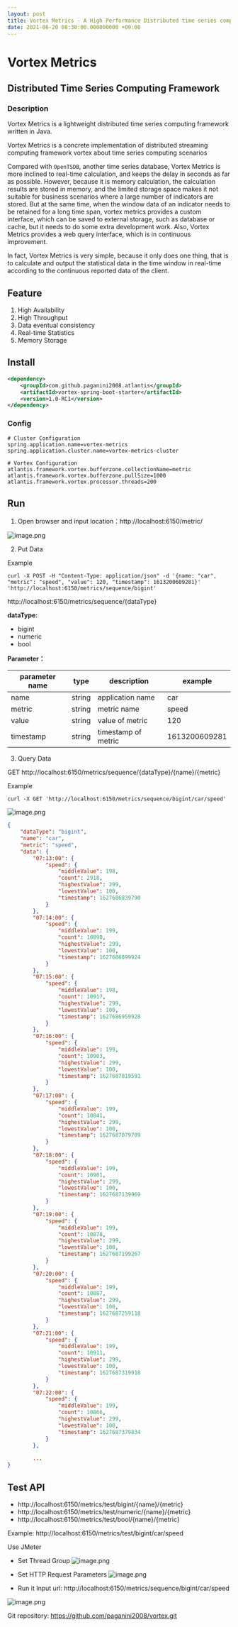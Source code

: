```yaml
---
layout: post
title: Vortex Metrics - A High Performance Distributed time series computing framework
date: 2021-06-20 08:30:00.000000000 +09:00
---
```


# Vortex Metrics

## Distributed Time Series Computing Framework

### Description

Vortex Metrics is a lightweight distributed time series computing framework written in Java.

Vortex Metrics is a concrete implementation of distributed streaming computing framework vortex about time series computing scenarios

Compared with <code>OpenTSDB</code>, another time series database, Vortex Metrics is more inclined to real-time calculation, and keeps the delay in seconds as far as possible. However, because it is memory calculation, the calculation results are stored in memory, and the limited storage space makes it not suitable for business scenarios where a large number of indicators are stored. But at the same time, when the window data of an indicator needs to be retained for a long time span, vortex metrics provides a custom interface, which can be saved to external storage, such as database or cache, but it needs to do some extra development work. Also, Vortex Metrics provides a web query interface, which is in continuous improvement.

In fact,  Vortex Metrics is very simple, because it only does one thing, that is to calculate and output the statistical data in the time window in real-time according to the continuous reported data of the client.

## Feature

1. High Availability
2. High Throughput
3. Data eventual consistency
4. Real-time Statistics
5. Memory Storage

## Install

``` xml
<dependency>
	<groupId>com.github.paganini2008.atlantis</groupId>
    <artifactId>vortex-spring-boot-starter</artifactId>
	<version>1.0-RC1</version>
</dependency>
```

### Config
``` properties
# Cluster Configuration
spring.application.name=vortex-metrics
spring.application.cluster.name=vortex-metrics-cluster

# Vortex Configuration
atlantis.framework.vortex.bufferzone.collectionName=metric
atlantis.framework.vortex.bufferzone.pullSize=1000
atlantis.framework.vortex.processor.threads=200
```



## Run

1. Open browser and input location：http://localhost:6150/metric/

![image.png](/assets/images/vortex/metrics/index.png)



2. Put Data

Example
``` shell
curl -X POST -H "Content-Type: application/json" -d '{name: "car", "metric": "speed", "value": 120, "timestamp": 1613200609281}' 'http://localhost:6150/metrics/sequence/bigint'
```

http://localhost:6150/metrics/sequence/{dataType}

**dataType:**

*  bigint
*  numeric
*  bool


**Parameter：**

| parameter name    | type   | description                                    | example          |
| --------- | ------ | --------------------------------------- | ------------- |
| name      | string | application name                 | car           |
| metric    | string | metric name                  | speed         |
| value     | string | value of metric           | 120           |
| timestamp | string | timestamp of metric           | 1613200609281 |



3. Query Data

GET  http://localhost:6150/metrics/sequence/{dataType}/{name}/{metric}

Example

``` shell
curl -X GET 'http://localhost:6150/metrics/sequence/bigint/car/speed'
```

![image.png](/assets/images/vortex/metrics/search.png)


``` json
{
    "dataType": "bigint",
    "name": "car",
    "metric": "speed",
    "data": {
        "07:13:00": {
            "speed": {
                "middleValue": 198,
                "count": 2918,
                "highestValue": 299,
                "lowestValue": 100,
                "timestamp": 1627686839790
            }
        },
        "07:14:00": {
            "speed": {
                "middleValue": 199,
                "count": 10890,
                "highestValue": 299,
                "lowestValue": 100,
                "timestamp": 1627686899924
            }
        },
        "07:15:00": {
            "speed": {
                "middleValue": 198,
                "count": 10917,
                "highestValue": 299,
                "lowestValue": 100,
                "timestamp": 1627686959928
            }
        },
        "07:16:00": {
            "speed": {
                "middleValue": 199,
                "count": 10903,
                "highestValue": 299,
                "lowestValue": 100,
                "timestamp": 1627687019591
            }
        },
        "07:17:00": {
            "speed": {
                "middleValue": 199,
                "count": 10841,
                "highestValue": 299,
                "lowestValue": 100,
                "timestamp": 1627687079709
            }
        },
        "07:18:00": {
            "speed": {
                "middleValue": 199,
                "count": 10901,
                "highestValue": 299,
                "lowestValue": 100,
                "timestamp": 1627687139969
            }
        },
        "07:19:00": {
            "speed": {
                "middleValue": 199,
                "count": 10878,
                "highestValue": 299,
                "lowestValue": 100,
                "timestamp": 1627687199267
            }
        },
        "07:20:00": {
            "speed": {
                "middleValue": 199,
                "count": 10887,
                "highestValue": 299,
                "lowestValue": 100,
                "timestamp": 1627687259118
            }
        },
        "07:21:00": {
            "speed": {
                "middleValue": 199,
                "count": 10911,
                "highestValue": 299,
                "lowestValue": 100,
                "timestamp": 1627687319918
            }
        },
        "07:22:00": {
            "speed": {
                "middleValue": 199,
                "count": 10866,
                "highestValue": 299,
                "lowestValue": 100,
                "timestamp": 1627687379834
            }
        },
        
        ...
}
```




## Test API

* http://localhost:6150/metrics/test/bigint/{name}/{metric}
* http://localhost:6150/metrics/test/numeric/{name}/{metric}
* http://localhost:6150/metrics/test/bool/{name}/{metric}

Example:
http://localhost:6150/metrics/test/bigint/car/speed



Use JMeter

* Set Thread Group
![image.png](https://upload-images.jianshu.io/upload_images/26217505-ccf0d8735ea0c2ae.png?imageMogr2/auto-orient/strip%7CimageView2/2/w/1240)

* Set HTTP Request Parameters
![image.png](https://upload-images.jianshu.io/upload_images/26217505-0f1c5fa5700eab82.png?imageMogr2/auto-orient/strip%7CimageView2/2/w/1240)

* Run it
Input url:   http://localhost:6150/metrics/sequence/bigint/car/speed

![image.png](https://upload-images.jianshu.io/upload_images/26217505-308f67aeaafba12f.png?imageMogr2/auto-orient/strip%7CimageView2/2/w/1240)


Git repository:  https://github.com/paganini2008/vortex.git